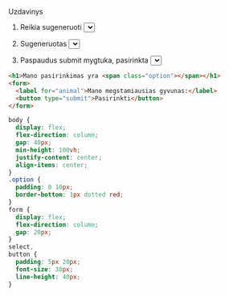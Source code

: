 Uzdavinys

1. Reikia sugeneruoti <select> formos elementa, kuriame butu isvardintos tokios reiksmes: zuikis, barsukas, lape, vilkas, sernas, stirna, vovere.

2. Sugeneruotas <select> elementas turi buti iterptas tarp formos <label> ir <button> elementu.

3. Paspaudus submit mygtuka, pasirinkta <select> reiksme turi buti atvaizduota .option elemente.

```html
<h1>Mano pasirinkimas yra <span class="option"></span></h1>
<form>
  <label for="animal">Mano megstamiausias gyvunas:</label>
  <button type="submit">Pasirinkti</button>
</form>
```

```css
body {
  display: flex;
  flex-direction: column;
  gap: 40px;
  min-height: 100vh;
  justify-content: center;
  align-items: center;
}
.option {
  padding: 0 10px;
  border-bottom: 1px dotted red;
}
form {
  display: flex;
  flex-direction: column;
  gap: 20px;
}
select,
button {
  padding: 5px 20px;
  font-size: 30px;
  line-height: 40px;
}
```
